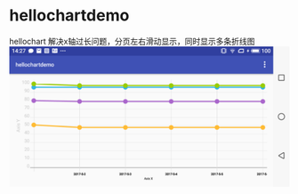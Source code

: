 # hellochartdemo
hellochart 解决x轴过长问题，分页左右滑动显示，同时显示多条折线图
![Alt text](https://github.com/liyuanwei/hellochartdemo/blob/master/device-2018-06-28-142636.png)
